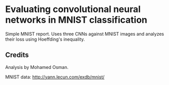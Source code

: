 # Evaluating convolutional neural networks in MNIST classification

Simple MNIST report. Uses three CNNs against MNIST images and analyzes their loss using Hoeffding's inequality.

## Credits

Analysis by Mohamed Osman.

MNIST data: http://yann.lecun.com/exdb/mnist/